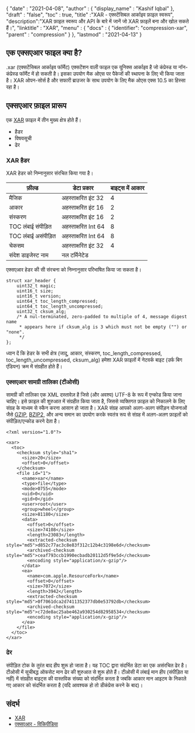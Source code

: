 {
  "date" : "2021-04-08",
  "author" : {
    "display_name" : "Kashif Iqbal"
},
  "draft" : "false",
  "toc" : true,
  "title" :"XAR - एक्स्टेंसिबल आर्काइव फ़ाइल स्वरूप",
  "description":"XAR फ़ाइल स्वरूप और API के बारे में जानें जो XAR फ़ाइलें बना और खोल सकते हैं।",
  "linktitle" : "XAR",
  "menu" : {
    "docs" : {
    "identifier": "compression-xar",
      "parent" : "compression"
}
},
  "lastmod" : "2021-04-13"
}

## एक एक्सएआर फाइल क्या है?

.xar (एक्सटेंसिबल आर्काइव फॉर्मेट) एक्सटेंशन वाली फाइल एक यूनिक्स आर्काइव है जो कंप्रेस्ड या नॉन-कंप्रेस्ड फॉर्मेट में हो सकती है। इसका उपयोग मैक ओएस पर पैकेजों की स्थापना के लिए भी किया जाता है। XAR ओपन-सोर्स है और सफारी ब्राउजर के साथ उपयोग के लिए मैक ओएस एक्स 10.5 का हिस्सा रहा है।

## एक्सएआर फ़ाइल प्रारूप

एक [XAR](https://github.com/mackyle/xar/wiki/xarformat) फ़ाइल में तीन मुख्य क्षेत्र होते हैं।

* हैडर
* विषयसूची
* ढेर

### XAR हैडर

XAR हेडर को निम्नानुसार संरचित किया गया है।

|फ़ील्ड|डेटा प्रकार|बाइट्स में आकार|
---|---|---|
|मैजिक|अहस्ताक्षरित इंट 32|4|
|आकार|अहस्ताक्षरित इंट 16|2|
|संस्करण|अहस्ताक्षरित इंट 16|2|
|TOC लंबाई संपीड़ित|अहस्ताक्षरित Int 64|8|
|TOC लंबाई असंपीड़ित|अहस्ताक्षरित Int 64|8|
|चेकसम|अहस्ताक्षरित इंट 32|4|
|संदेश डाइजेस्ट नाम |नल टर्मिनेटेड||

एक्सएआर हेडर की सी संरचना को निम्नानुसार परिभाषित किया जा सकता है।
```
struct xar_header {
    uint32_t magic;
    uint16_t size;
    uint16_t version;
    uint64_t toc_length_compressed;
    uint64_t toc_length_uncompressed;
    uint32_t cksum_alg;
    /* A nul-terminated, zero-padded to multiple of 4, message digest name
     * appears here if cksum_alg is 3 which must not be empty ("") or "none".
     */
};
```
ध्यान दें कि हेडर के सभी क्षेत्र (जादू, आकार, संस्करण, toc_length_compressed, toc_length_uncompressed, cksum_alg) हमेशा XAR फ़ाइलों में नेटवर्क बाइट (उर्फ बिग एंडियन) क्रम में संग्रहीत होते हैं।

### एक्सएआर सामग्री तालिका (टीओसी)

सामग्री की तालिका एक XML दस्तावेज़ है जिसे (और अवश्य) UTF-8 के रूप में एन्कोड किया जाना चाहिए। इसे फ़ाइल की शुरुआत में संग्रहीत किया जाता है, जिससे व्यक्तिगत फ़ाइल को निकालने के लिए संग्रह के माध्यम से स्कैन करना आसान हो जाता है। XAR संग्रह आपको अलग-अलग संपीड़न योजनाओं जैसे [GZIP](/hi/compression/gz/), [BZIP2](/hi/compression/bz2/), और अन्य समान का उपयोग करके स्वतंत्र रूप से संग्रह में अलग-अलग फ़ाइलों को संपीड़ित/एन्कोड करने देता है।

```
<?xml version="1.0"?>

<xar>
  <toc>
    <checksum style="sha1">
      <size>20</size>
      <offset>0</offset>
    </checksum>
    <file id="1">
      <name>xar</name>
      <type>file</type>
      <mode>0755</mode>
      <uid>0</uid>
      <gid>0</gid>
      <user>root</user>
      <group>wheel</group>
      <size>81180</size>
      <data>
        <offset>0</offset>
        <size>74108</size>
        <length>23083</length>
        <extracted-checksum style="md5">d852c77ac3c8e83f312c12b4c3198e6d</checksum>
        <archived-checksum style="md5">ceaf793ccb1990ecbadb20112d5f9e5d</checksum>
        <encoding style="application/x-gzip"/>
      </data>
      <ea>
        <name>com.apple.ResourceFork</name>
        <offset>0</offset>
        <size>7072</size>
        <length>3942</length>
        <extracted-checksum style="md5">0f7061dca2d7411352377db0e53792db</checksum>
        <archived-checksum style="md5">c72de8ac25abe462a930254d82958534</checksum>
        <encoding style="application/x-gzip"/>
      </ea>
    </file>
  </toc>
</xar>
```

### ढेर

संपीड़ित टोक के तुरंत बाद हीप शुरू हो जाता है। यह TOC द्वारा संदर्भित डेटा का एक असंरचित ढेर है। टीओसी में सूचीबद्ध ऑफसेट मान ढेर की शुरुआत से शुरू होते हैं। टीओसी में लंबाई मान हीप (संपीड़ित या नहीं) में संग्रहीत बाइट्स की वास्तविक संख्या को संदर्भित करता है जबकि आकार मान आइटम के निकाले गए आकार को संदर्भित करता है (यदि आवश्यक हो तो डीकंप्रेस करने के बाद)।

## संदर्भ

* [XAR](https://github.com/mackyle/xar/wiki/xarformat)
* [एक्सएआर - विकिपीडिया](https://en.wikipedia.org/wiki/Xar_(archiver))

